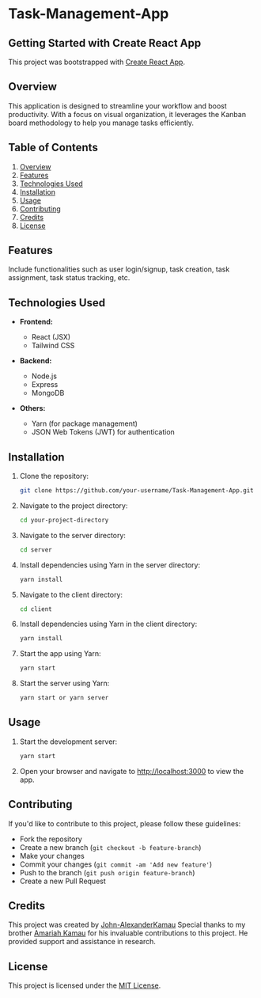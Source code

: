 # Task-Management-App


## Getting Started with Create React App

This project was bootstrapped with [Create React App](https://github.com/facebook/create-react-app).

## Overview

This application is designed to streamline your workflow and boost productivity. With a focus on visual organization, it leverages the Kanban board methodology to help you manage tasks efficiently.

## Table of Contents

1. [Overview](#overview)
2. [Features](#features)
3. [Technologies Used](#technologies-used)
4. [Installation](#installation)
5. [Usage](#usage)
6. [Contributing](#contributing)
7. [Credits](#credits)
8. [License](#license)

## Features

Include functionalities such as user login/signup, task creation, task assignment, task status tracking, etc.

## Technologies Used

- **Frontend:**
  - React (JSX)
  - Tailwind CSS

- **Backend:**
  - Node.js
  - Express
  - MongoDB

- **Others:**
  - Yarn (for package management)
  - JSON Web Tokens (JWT) for authentication

## Installation

1. Clone the repository:
   ```bash
   git clone https://github.com/your-username/Task-Management-App.git
   ```

2. Navigate to the project directory:
   ```bash
   cd your-project-directory
   ```
   
3. Navigate to the server directory:
   ```bash
   cd server
   ```
   
4. Install dependencies using Yarn in the server directory:
   ```bash
   yarn install
   ```
   
5. Navigate to the client directory:
   ```bash
   cd client
   ```
   
6. Install dependencies using Yarn in the client directory:
   ```bash
   yarn install
   ```
   
7. Start the app using Yarn:
   ```bash
   yarn start
   ```
   
8. Start the server using Yarn:
   ```bash
   yarn start or yarn server
   ```

## Usage

1. Start the development server:
   ```bash
   yarn start
   ```

2. Open your browser and navigate to [http://localhost:3000](http://localhost:3000) to view the app.

## Contributing

If you'd like to contribute to this project, please follow these guidelines:
- Fork the repository
- Create a new branch (`git checkout -b feature-branch`)
- Make your changes
- Commit your changes (`git commit -am 'Add new feature'`)
- Push to the branch (`git push origin feature-branch`)
- Create a new Pull Request

## Credits

This project was created by [John-AlexanderKamau](https://www.linkedin.com/in/john-alexander-kamau-301821a5/)
Special thanks to my brother [Amariah Kamau](https://www.linkedin.com/in/amariah-kamau-3156412a6/) for his invaluable contributions to this project. He provided support and assistance in research.


## License

This project is licensed under the [MIT License](LICENSE).




